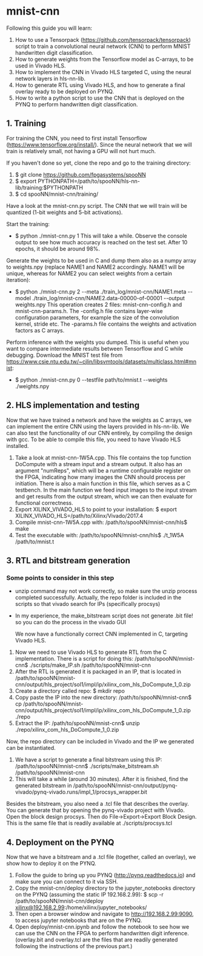 # mnist-cnn

Following this guide you will learn:

1. How to use a Tensorpack (https://github.com/tensorpack/tensorpack) script to train a convolutional neural network (CNN) to perform MNIST handwritten digit classification.
2. How to generate weights from the Tensorflow model as C-arrays, to be used in Vivado HLS.
3. How to implement the CNN in Vivado HLS targeted C, using the neural network layers in hls-nn-lib.
4. How to generate RTL using Vivado HLS, and how to generate a final overlay ready to be deployed on PYNQ.
5. How to write a python script to use the CNN that is deployed on the PYNQ to perform handwritten digit classification.

## 1. Training

For training the CNN, you need to first install Tensorflow (https://www.tensorflow.org/install/). Since the neural network that we will train is relatively small, not having a GPU will not hurt much.

If you haven't done so yet, clone the repo and go to the training directory:

1. \$ git clone https://github.com/fpgasystems/spooNN
2. $ export PYTHONPATH=/path/to/spooNN/hls-nn-lib/training:$PYTHONPATH
3. \$ cd spooNN/mnist-cnn/training/

Have a look at the mnist-cnn.py script. The CNN that we will train will be quantized (1-bit weights and 5-bit activations).

Start the training:

- \$ python ./mnist-cnn.py 1
  This will take a while. Observe the console output to see how much accuracy is reached on the test set. After 10 epochs, it should be around 98%.

Generate the weights to be used in C and dump them also as a numpy array to weights.npy (replace NAME1 and NAME2 accordingly. NAME1 will be unique, whereas for NAME2 you can select weights from a certain iteration):

- \$ python ./mnist-cnn.py 2 --meta ./train_log/mnist-cnn/NAME1.meta --model ./train_log/mnist-cnn/NAME2.data-00000-of-00001 --output weights.npy
  This operation creates 2 files: mnist-cnn-config.h and mnist-cnn-params.h. The -config.h file contains layer-wise configuration parameters, for example the size of the convolution kernel, stride etc. The -params.h file contains the weights and activation factors as C arrays.

Perform inference with the weights you dumped. This is useful when you want to compare intermediate results between Tensorflow and C while debugging. Download the MNIST test file from https://www.csie.ntu.edu.tw/~cjlin/libsvmtools/datasets/multiclass.html#mnist:

- \$ python ./mnist-cnn.py 0 --testfile path/to/mnist.t --weights ./weights.npy

## 2. HLS implementation and testing

Now that we have trained a network and have the weights as C arrays, we can implement the entire CNN using the layers provided in hls-nn-lib. We can also test the functionality of our CNN entirely, by compiling the design with gcc. To be able to compile this file, you need to have Vivado HLS installed.

1. Take a look at mnist-cnn-1W5A.cpp. This file contains the top function DoCompute with a stream input and a stream output. It also has an argument "numReps", which will be a runtime configurable register on the FPGA, indicating how many images the CNN should process per initiation. There is also a main function in this file, which serves as a C testbench. In the main function we feed input images to the input stream and get results from the output stream, which we can then evaluate for functional correctness.
2. Export XILINX_VIVADO_HLS to point to your installation: \$ export XILINX_VIVADO_HLS=/path/to/Xilinx/Vivado/2017.4
3. Compile mnist-cnn-1W5A.cpp with: /path/to/spooNN/mnist-cnn/hls\$ make
4. Test the executable with: /path/to/spooNN/mnist-cnn/hls\$ ./t_1W5A /path/to/mnist.t

## 3. RTL and bitstream generation

### Some points to consider in this step

- unzip command may not work correctly, so make sure the unzip process completed successfully. Actually, the repo folder is included in the scripts so that vivado search for IPs (specifically procsys)

- In my experience, the make_bitstream script does not generate .bit file! so you can do the process in the vivado GUI

  We now have a functionally correct CNN implemented in C, targeting Vivado HLS.

1. Now we need to use Vivado HLS to generate RTL from the C implementation. There is a script for doing this: /path/to/spooNN/mnist-cnn\$ ./scripts/make_IP.sh /path/to/spooNN/mnist-cnn
2. After the RTL is generated it is packaged in an IP, that is located in /path/to/spooNN/mnist-cnn/output/hls_project/sol1/impl/ip/xilinx_com_hls_DoCompute_1_0.zip
3. Create a directory called repo: \$ mkdir repo
4. Copy paste the IP into the new directory: /path/to/spooNN/mnist-cnn\$ cp /path/to/spooNN/mnist-cnn/output/hls_project/sol1/impl/ip/xilinx_com_hls_DoCompute_1_0.zip ./repo
5. Extract the IP: /path/to/spooNN/mnist-cnn\$ unzip ./repo/xilinx_com_hls_DoCompute_1_0.zip

Now, the repo directory can be included in Vivado and the IP we generated can be instantiated.

1. We have a script to generate a final bitstream using this IP: /path/to/spooNN/mnist-cnn\$ ./scripts/make_bitstream.sh /path/to/spooNN/mnist-cnn
2. This will take a while (around 30 minutes). After it is finished, find the generated bitstream in /path/to/spooNN/mnist-cnn/output/pynq-vivado/pynq-vivado.runs/impl_1/procsys_wrapper.bit

Besides the bitstream, you also need a .tcl file that describes the overlay. You can generate that by opening the pynq-vivado project with Vivado. Open the block design procsys. Then do File->Export->Export Block Design. This is the same file that is readily available at ./scripts/procsys.tcl

## 4. Deployment on the PYNQ

Now that we have a bitstream and a .tcl file (together, called an overlay), we show how to deploy it on the PYNQ.

1. Follow the guide to bring up you PYNQ (http://pynq.readthedocs.io) and make sure you can connect to it via SSH.
2. Copy the mnist-cnn/deploy directory to the jupyter_notebooks directory on the PYNQ (assuming the static IP 192.168.2.99): \$ scp -r /path/to/spooNN/mnist-cnn/deploy xilinx@192.168.2.99:/home/xilinx/jupyter_notebooks/
3. Then open a browser window and navigate to http://192.168.2.99:9090, to access jupyter notebooks that are on the PYNQ.
4. Open deploy/mnist-cnn.ipynb and follow the notebook to see how we can use the CNN on the FPGA to perform handwritten digit inference. (overlay.bit and overlay.tcl are the files that are readily generated following the instructions of the previous part.)
